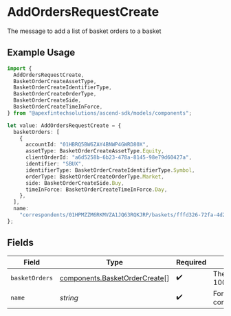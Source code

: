 # AddOrdersRequestCreate

The message to add a list of basket orders to a basket

## Example Usage

```typescript
import {
  AddOrdersRequestCreate,
  BasketOrderCreateAssetType,
  BasketOrderCreateIdentifierType,
  BasketOrderCreateOrderType,
  BasketOrderCreateSide,
  BasketOrderCreateTimeInForce,
} from "@apexfintechsolutions/ascend-sdk/models/components";

let value: AddOrdersRequestCreate = {
  basketOrders: [
    {
      accountId: "01HBRQ5BW6ZAY4BNWP4GWRD80X",
      assetType: BasketOrderCreateAssetType.Equity,
      clientOrderId: "a6d5258b-6b23-478a-8145-98e79d60427a",
      identifier: "SBUX",
      identifierType: BasketOrderCreateIdentifierType.Symbol,
      orderType: BasketOrderCreateOrderType.Market,
      side: BasketOrderCreateSide.Buy,
      timeInForce: BasketOrderCreateTimeInForce.Day,
    },
  ],
  name:
    "correspondents/01HPMZZM6RKMVZA1JQ63RQKJRP/baskets/fffd326-72fa-4d2b-bd1f-45384fe5d521",
};
```

## Fields

| Field                                                                                         | Type                                                                                          | Required                                                                                      | Description                                                                                   | Example                                                                                       |
| --------------------------------------------------------------------------------------------- | --------------------------------------------------------------------------------------------- | --------------------------------------------------------------------------------------------- | --------------------------------------------------------------------------------------------- | --------------------------------------------------------------------------------------------- |
| `basketOrders`                                                                                | [components.BasketOrderCreate](../../models/components/basketordercreate.md)[]                | :heavy_check_mark:                                                                            | The orders to add to the basket. A maximum of 1000 orders can be added to a basket at a time. |                                                                                               |
| `name`                                                                                        | *string*                                                                                      | :heavy_check_mark:                                                                            | Format: correspondents/{correspondent}/baskets/{basket}                                       | correspondents/01HPMZZM6RKMVZA1JQ63RQKJRP/baskets/fffd326-72fa-4d2b-bd1f-45384fe5d521         |